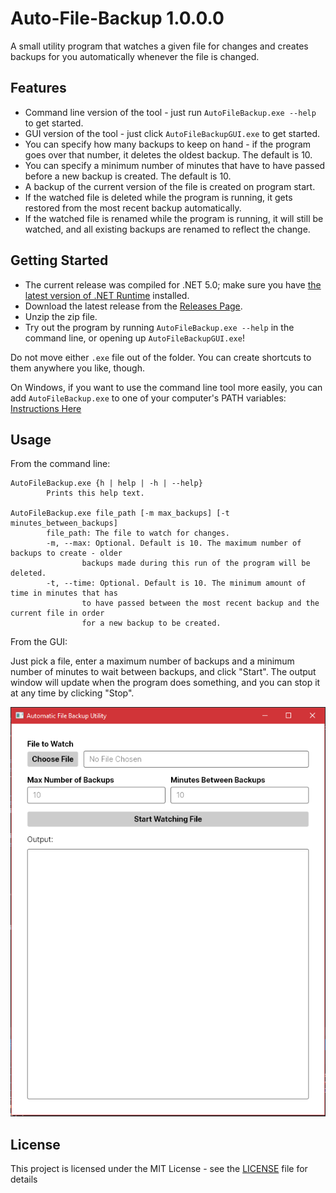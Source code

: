 # Auto-File-Backup 1.0.0.0

A small utility program that watches a given file for changes and creates backups for you automatically whenever the file is changed.

## Features

* Command line version of the tool - just run `AutoFileBackup.exe --help` to get started.
* GUI version of the tool - just click `AutoFileBackupGUI.exe` to get started.
* You can specify how many backups to keep on hand - if the program goes over that number, it deletes the oldest backup. The default is 10.
* You can specify a minimum number of minutes that have to have passed before a new backup is created. The default is 10.
* A backup of the current version of the file is created on program start.
* If the watched file is deleted while the program is running, it gets restored from the most recent backup automatically.
* If the watched file is renamed while the program is running, it will still be watched, and all existing backups are renamed to reflect the change.


## Getting Started

* The current release was compiled for .NET 5.0; make sure you have [the latest version of .NET Runtime](https://dotnet.microsoft.com/download) installed.
* Download the latest release from the [Releases Page](https://github.com/egad13/Auto-File-Backup/releases).
* Unzip the zip file.
* Try out the program by running `AutoFileBackup.exe --help` in the command line, or opening up `AutoFileBackupGUI.exe`!

Do not move either `.exe` file out of the folder. You can create shortcuts to them anywhere you like, though.

On Windows, if you want to use the command line tool more easily, you can add `AutoFileBackup.exe` to one of your computer's PATH variables: [Instructions Here](https://helpdeskgeek.com/windows-10/add-windows-path-environment-variable/)

## Usage

From the command line:

```
AutoFileBackup.exe {h | help | -h | --help}
        Prints this help text.

AutoFileBackup.exe file_path [-m max_backups] [-t minutes_between_backups]
        file_path: The file to watch for changes.
        -m, --max: Optional. Default is 10. The maximum number of backups to create - older
                backups made during this run of the program will be deleted.
        -t, --time: Optional. Default is 10. The minimum amount of time in minutes that has
                to have passed between the most recent backup and the current file in order
                for a new backup to be created.
```

From the GUI:

Just pick a file, enter a maximum number of backups and a minimum number of minutes to wait between backups, and click "Start". The output window will update when the program does something, and you can stop it at any time by clicking "Stop".

![A screenshot of the GUI for the Auto File Backup utility](./gui_preview.PNG)


## License

This project is licensed under the MIT License - see the [LICENSE](./LICENSE.md) file for details